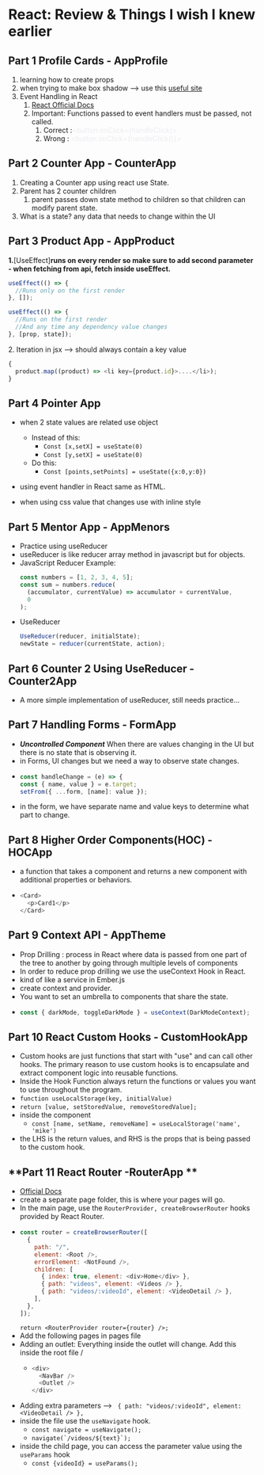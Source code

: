 # React: Review & Things I wish I knew earlier

## **Part 1 Profile Cards - AppProfile**

1. learning how to create props
2. when trying to make box shadow --> use this [useful site](https://cssgenerator.org/box-shadow-css-generator.html)
3. Event Handling in React
   1. [React Official Docs](https://react.dev/learn/responding-to-events)
   2. Important: Functions passed to event handlers must be passed, not called.
      1. Correct :<span class="colour" style="color:rgb(235, 236, 240)">\<button onClick={handleClick}></span>
      2. Wrong : <span class="colour" style="color:rgb(235, 236, 240)">\<button onClick={handleClick()}></span>

## **Part 2 Counter App - CounterApp**

1. Creating a Counter app using react use State.
2. Parent has 2 counter children
   1. parent passes down state method to children so that children can modify parent state.
3. What is a state? any data that needs to change within the UI

## **Part 3 Product App - AppProduct**

**1.**[UseEffect]**runs on every render so make sure to add second parameter**
**\- when fetching from api\, fetch inside useEffect\.**

```js
useEffect(() => {
  //Runs only on the first render
}, []);

useEffect(() => {
  //Runs on the first render
  //And any time any dependency value changes
}, [prop, state]);
```

2\. Iteration in jsx \-\-\> should always contain a key value

```js
{
  product.map((product) => <li key={product.id}>....</li>);
}
```

## **Part 4 Pointer App**

- when 2 state values are related use object

  - Instead of this:
    - `Const [x,setX] = useState(0)`
    - `Const [y,setX] = useState(0)`
  - Do this:
    - `Const [points,setPoints] = useState({x:0,y:0})`

- using event handler in React same as HTML.
- when using css value that changes use with inline style

## **Part 5 Mentor App - AppMenors**

- Practice using useReducer
- useReducer is like reducer array method in javascript but for objects.
- JavaScript Reducer Example:
  ```js
  const numbers = [1, 2, 3, 4, 5];
  const sum = numbers.reduce(
    (accumulator, currentValue) => accumulator + currentValue,
    0
  );
  ```
- UseReducer
  ```js
  UseReducer(reducer, initialState);
  newState = reducer(currentState, action);
  ```

## **Part 6 Counter 2 Using UseReducer - Counter2App**

- A more simple implementation of useReducer, still needs practice...

## **Part 7 Handling Forms - FormApp**

- **_Uncontrolled Component_** When there are values changing in the UI but there is no state that is observing it.
- in Forms, UI changes but we need a way to observe state changes.
- ```js
  const handleChange = (e) => {
  const { name, value } = e.target;
  setFrom({ ...form, [name]: value });
  ```
- in the form, we have separate name and value keys to determine what part to change.

## **Part 8 Higher Order Components(HOC) - HOCApp**

- a function that takes a component and returns a new component with additional properties or behaviors.
- ```js
  <Card>
    <p>Card1</p>
  </Card>
  ```

## **Part 9 Context API - AppTheme**

- Prop Drilling : process in React where data is passed from one part of the tree to another by going through multiple levels of components
- In order to reduce prop drilling we use the useContext Hook in React.
- kind of like a service in Ember.js
- create context and provider.
- You want to set an umbrella to components that share the state.
- ```js
  const { darkMode, toggleDarkMode } = useContext(DarkModeContext);
  ```

## **Part 10 React Custom Hooks - CustomHookApp**

- Custom hooks are just functions that start with "use" and can call other hooks. The primary reason to use custom hooks is to encapsulate and extract component logic into reusable functions.
- Inside the Hook Function always return the functions or values you want to use throughout the program.
- `function useLocalStorage(key, initialValue)`
- `return [value, setStoredValue, removeStoredValue];`
- inside the component
  - `const [name, setName, removeName] = useLocalStorage('name', 'mike')`
- the LHS is the return values, and RHS is the props that is being passed to the custom hook.

## **Part 11 React Router -RouterApp **

- [Official Docs]("https://reactrouter.com/en/main/start/tutorial")
- create a separate page folder, this is where your pages will go.
- In the main page, use the `RouterProvider, createBrowserRouter` hooks provided by React Router.
- ```js
  const router = createBrowserRouter([
    {
      path: "/",
      element: <Root />,
      errorElement: <NotFound />,
      children: [
        { index: true, element: <div>Home</div> },
        { path: "videos", element: <Videos /> },
        { path: "videos/:videoId", element: <VideoDetail /> },
      ],
    },
  ]);
  ```
  `return <RouterProvider router={router} />;`
- Add the following pages in pages file
- Adding an outlet: Everything inside the outlet will change. Add this inside the root file /  
  - ```js
    <div>
      <NavBar />
      <Outlet />
    </div>
    ```
- Adding extra parameters --> ` { path: "videos/:videoId", element: <VideoDetail /> },`
- inside the file use the `useNavigate` hook. 
  - `const navigate = useNavigate();`
  - ```navigate(`/videos/${text}`);```
- inside the child page, you can access the parameter value using the `useParams` hook
  - `const {videoId} = useParams();`
